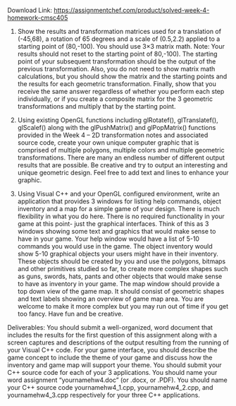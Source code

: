 Download Link: https://assignmentchef.com/product/solved-week-4-homework-cmsc405
<br>
1. Show the results and transformation matrices used for a translation of (-45,68), a rotation of 65 degrees and a scale of (0.5,2.2) applied to a starting point of (80,-100). You should use 3×3 matrix math. Note: Your results should not reset to the starting point of 80,-100). The starting point of your subsequent transformation should be the output of the previous transformation. Also, you do not need to show matrix math calculations, but you should show the matrix and the starting points and the results for each geometric transformation. Finally, show that you receive the same answer regardless of whether you perform each step individually, or if you create a composite matrix for the 3 geometric transformations and multiply that by the starting point.

2. Using existing OpenGL functions including glRotatef(), glTranslatef(), glScalef() along with the glPushMatrix() and glPopMatrix() functions provided in the Week 4 – 2D transformation notes and associated source code, create your own unique computer graphic that is comprised of multiple polygons, multiple colors and multiple geometric transformations. There are many an endless number of different output results that are possible. Be creative and try to output an interesting and unique geometric design. Feel free to add text and lines to enhance your graphic.

3. Using Visual C++ and your OpenGL configured environment, write an application that provides 3 windows for listing help commands, object inventory and a map for a simple game of your design. There is much flexibility in what you do here. There is no required functionality in your game at this point- just the graphical interfaces. Think of this as 3 windows showing some text and graphics that would make sense to have in your game. Your help window would have a list of 5-10 commands you would use in the game. The object inventory would show 5-10 graphical objects your users might have in their inventory. These objects should be created by you and use the polygons, bitmaps and other primitives studied so far, to create more complex shapes such as guns, swords, hats, pants and other objects that would make sense to have as inventory in your game. The map window should provide a top down view of the game map. It should consist of geometric shapes and text labels showing an overview of game map area. You are welcome to make it more complex but you may run out of time if you get too fancy. Have fun and be creative.

Deliverables: You should submit a well-organized, word document that includes the results for the first question of this assignment along with a screen captures and descriptions of the output resulting from the running of your Visual C++ code. For your game interface, you should describe the game concept to include the theme of your game and discuss how the inventory and game map will support your theme. You should submit your C++ source code for each of your 3 applications. You should name your word assignment “yournamehw4.doc” (or .docx, or .PDF). You should name your C++ source code yournamehw4_1.cpp, yournamehw4_2.cpp, and yournamehw4_3.cpp respectively for your three C++ applications.